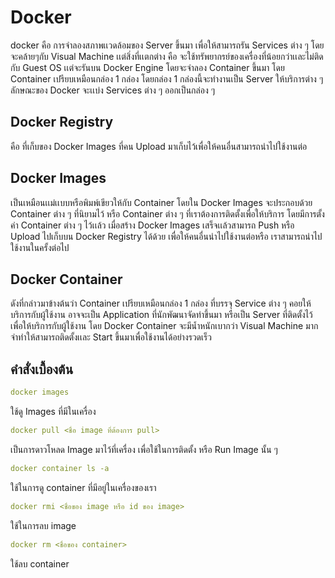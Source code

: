 # Docker

docker คือ การจำลองสภาพเเวดล้อมของ Server ขึ้นมา เพื่อให้สามารถรัน Services ต่าง ๆ โดยจะคล้ายๆกับ Visual Machine เเต่สิ่งที่เเตกต่าง คือ จะใช้ทรัพยากรย์ของเครื่องที่น้อยกว่าเเละไม่ติดกับ Guest OS เเต่จะรันบน Docker Engine โดยจะจำลอง Container ขึ้นมา โดย Container เปรียบเหมือนกล่อง 1 กล่อง โดยกล่อง 1 กล่องนี้จะทำงานเป็น Server ให้บริการต่าง ๆ  
 ลักษณะของ Docker จะเเบ่ง Services ต่าง ๆ ออกเป็นกล่อง ๆ

## Docker Registry

คือ ที่เก็บของ Docker Images ที่คน Upload มาเก็บไว้เพื่อให้คนอื่นสามารถนำไปใช้งานต่อ

## Docker Images

เป็นเหมือนเเม่เเบบหรือพิมพ์เขียวให้กับ Container โดยใน Docker Images จะประกอบด้วย Container ต่าง ๆ ที่นิยามไว้ หรือ Container ต่าง ๆ ที่เราต้องการติดตั้งเพื่อให้บริการ โดยมีการตั้งค่า Container ต่าง ๆ ไว้เเล้ว เมื่อสร้าง Docker Images เสร็จเเล้วสามารถ Push หรือ Upload ไปเก็บบน Docker Registry ได้ด้วย เพื่อให้คนอื่นนำไปใช้งานต่อหรือ เราสามารถนำไปใช้งานในครั้งต่อไป

## Docker Container

ดังที่กล่าวมาข้างต้นว่า Container เปรียบเหมือนกล่อง 1 กล่อง ที่บรรจุ Service ต่าง ๆ คอยให้บริการกับผู้ใช้งาน อาจจะเป็น Application ที่นักพัฒนาจัดทำขึ้นมา หรือเป็น Server ที่ติดตั้งไว้ เพื่อให้บริการกับผู้ใช้งาน โดย Docker Container จะมีน้ำหนักเบากว่า Visual Machine มาก จำทำให้สามารถติดตั้งเเละ Start ขึ้นมาเพื่อใช้งานได้อย่างรวดเร็ว

## คำสั่งเบื้องต้น

```yml
docker images
```

ใช้ดู Images ที่มีในเครื่อง

```yml
docker pull <ชื่อ image ที่ต้องการ pull>
```

เป็นการดาวโหลด Image มาไว้ที่เครื่อง เพื่อใช้ในการติดตั้ง หรือ Run Image นั้น ๆ

```yml
docker container ls -a
```

ใช้ในการดู container ที่มีอยู่ในเครื่องของเรา

```yml
docker rmi <ชื่อของ image หรือ id ของ image>
```

ใช้ในการลบ image

```yaml
docker rm <ชื่อของ container>
```

ใช้ลบ container
